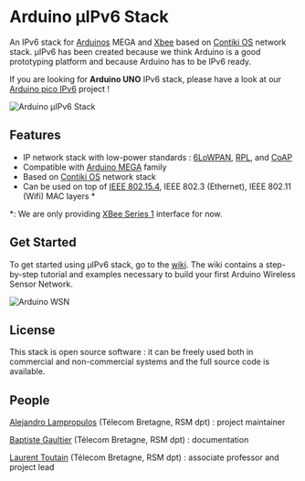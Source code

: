 Arduino µIPv6 Stack
=================

An IPv6 stack for [Arduinos](http://www.arduino.cc/) MEGA and [Xbee](http://www.digi.com/en/products/wireless/point-multipoint/xbee-series1-module) 
based on [Contiki OS](http://www.contiki-os.org/) network stack. µIPv6 has been created because
we think Arduino is a good prototyping platform and because Arduino has to be IPv6 ready.

If you are looking for **Arduino UNO** IPv6 stack, please have a look at our [Arduino pico IPv6](https://github.com/telecombretagne/Arduino-pIPv6Stack) project !

![Arduino µIPv6 Stack](http://departements.telecom-bretagne.eu/data/rsm/stack%20diagram.png)


Features
--------


* IP network stack with low-power standards : [6LoWPAN](http://datatracker.ietf.org/wg/6lowpan/charter/), [RPL](http://tools.ietf.org/html/rfc6550), and [CoAP](http://datatracker.ietf.org/doc/draft-ietf-core-coap/)
* Compatible with [Arduino MEGA](http://arduino.cc/en/Main/ArduinoBoardMega2560) family
* Based on [Contiki OS](http://www.contiki-os.org/) network stack
* Can be used on top of [IEEE 802.15.4](http://www.digi.com/products/wireless-wired-embedded-solutions/zigbee-rf-modules/point-multipoint-rfmodules/xbee-series1-module), IEEE 802.3 (Ethernet), IEEE 802.11 (Wifi) MAC layers *

*: We are only providing [XBee Series 1](http://www.digi.com/products/wireless-wired-embedded-solutions/zigbee-rf-modules/point-multipoint-rfmodules/xbee-series1-module) interface for now.

Get Started
-----------

To get started using µIPv6 stack, go to the [wiki](https://github.com/telecombretagne/Arduino-IPv6Stack/wiki). The wiki
contains a step-by-step tutorial and examples necessary to build your first Arduino Wireless Sensor Network.

![Arduino WSN](http://departements.telecom-bretagne.eu/data/rsm/heterogeneous%20wsn%20arch.png)


License
-------
 
This stack is open source software : it can be freely used both in commercial and non-commercial systems and the full source code is available.


People
-------

[Alejandro Lampropulos](alejandro.lampropulos@telecom-bretagne.eu) (Télecom Bretagne, RSM dpt) : project maintainer

[Baptiste Gaultier](baptiste.gaultier@telecom-bretagne.eu) (Télecom Bretagne, RSM dpt) : documentation

[Laurent Toutain](Laurent.Toutain@telecom-bretagne.eu) (Télecom Bretagne, RSM dpt) : associate professor and project lead
